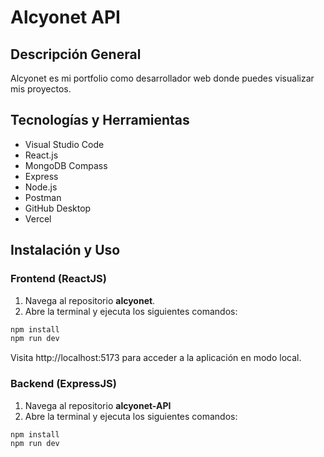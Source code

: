 # Alcyonet API

## Descripción General

Alcyonet es mi portfolio como desarrollador web donde puedes visualizar mis proyectos.

## Tecnologías y Herramientas

- Visual Studio Code
- React.js
- MongoDB Compass
- Express
- Node.js
- Postman
- GitHub Desktop
- Vercel

## Instalación y Uso

### Frontend (ReactJS)

1.	Navega al repositorio **alcyonet**.
2.	Abre la terminal y ejecuta los siguientes comandos:

```bash
npm install
npm run dev
```
Visita http://localhost:5173 para acceder a la aplicación en modo local.

### Backend (ExpressJS)

1.	Navega al repositorio **alcyonet-API**
2.	Abre la terminal y ejecuta los siguientes comandos:

```bash
npm install
npm run dev
```